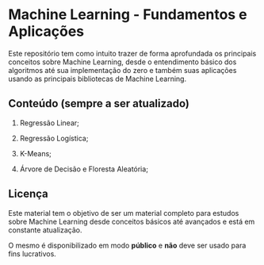 # Machine Learning - Fundamentos e Aplicações

Este repositório tem como intuito trazer de forma aprofundada os principais
conceitos sobre Machine Learning, desde o entendimento básico dos algoritmos
até sua implementação do zero e também suas aplicações usando as principais
bibliotecas de Machine Learning.

## Conteúdo (sempre a ser atualizado)

1. Regressão Linear;

2. Regressão Logística;

3. K-Means;

4. Árvore de Decisão e Floresta Aleatória;

## Licença

Este material tem o objetivo de ser um material completo para estudos sobre
Machine Learning desde conceitos básicos até avançados e está em constante
atualização.

O mesmo é disponibilizado em modo **público** e **não** deve ser usado para fins
lucrativos.
